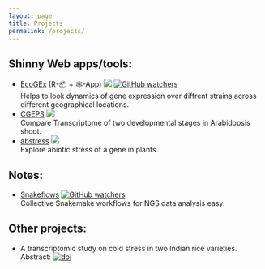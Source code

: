 ```yaml
---
layout: page
title: Projects
permalink: /projects/
---
```


## Shinny Web apps/tools:
* [EcoGEx](https://sangram.shinyapps.io/EcoGEx/) (R-📦 + 🕸️-App) [![](https://img.shields.io/badge/Web_App-Active_and_Runing-Green.svg)](https://sangram.shinyapps.io/EcoGEx/) [![GitHub watchers](https://img.shields.io/github/watchers/sk-sahu/EcoGEx.svg?label=On%20GitHub%20Repo&style=social)](https://github.com/sk-sahu/EcoGEx)  
Helps to look dynamics of gene expression over diffrent strains across different geographical locations.
* [CGEPS](https://sangram.shinyapps.io/CGEPS/) [![](https://img.shields.io/badge/Web_App-Under_Development-orange.svg)](https://sangram.shinyapps.io/CGEPS/)  
Compare Transcriptome of two developmental stages in Arabidopsis shoot.
* [abstress](https://sangram.shinyapps.io/abstress/) [![](https://img.shields.io/badge/Web_App-Under_Development-orange.svg)](https://sangram.shinyapps.io/abstress/)  
Explore abiotic stress of a gene in plants.

## Notes:
* [Snakeflows](http://sksahu.net/Snakeflows) [![GitHub watchers](https://img.shields.io/github/watchers/sk-sahu/Snakeflows.svg?label=On%20GitHub%20Repo&style=social)](https://github.com/sk-sahu/Snakeflows)  
Collective Snakemake workflows for NGS data analysis easy.

## Other projects:
* A transcriptomic study on cold stress in two Indian rice varieties. Abstract: [![doi](https://img.shields.io/badge/DOI-10.24870/cjb.2017--a187-blue.svg?style=flat)](https://doi.org/10.24870/cjb.2017-a187)
